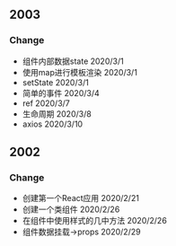 ## 2003

### Change

- 组件内部数据state 2020/3/1
- 使用map进行模板渲染 2020/3/1
- setState 2020/3/1
- 简单的事件 2020/3/4
- ref 2020/3/7
- 生命周期 2020/3/8
- axios 2020/3/10

## 2002

### Change

- 创建第一个React应用 2020/2/21
- 创建一个类组件 2020/2/26
- 在组件中使用样式的几中方法 2020/2/26
- 组件数据挂载->props 2020/2/29